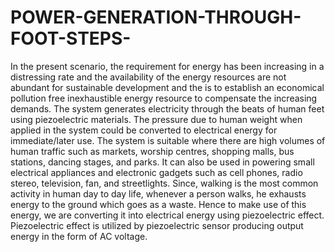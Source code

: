 # POWER-GENERATION-THROUGH-FOOT-STEPS-
In the present scenario, the requirement for energy has been increasing in a distressing rate and the availability of the energy resources are not abundant for sustainable development and the is to establish an economical pollution free inexhaustible energy resource to compensate the increasing demands. The system generates electricity through the beats of human feet using piezoelectric materials. The pressure due to human weight when applied in the system could be converted to electrical energy for immediate/later use. The system is suitable where there are high volumes of human traffic such as markets, worship centres, shopping malls, bus stations, dancing stages, and parks. It can also be used in powering small electrical appliances and electronic gadgets such as cell phones, radio stereo, television, fan, and streetlights. Since, walking is the most common activity in human day to day life, whenever a person walks, he exhausts energy to the ground which goes as a waste. Hence to make use of this energy, we are converting it into electrical energy using piezoelectric effect. Piezoelectric effect is utilized by piezoelectric sensor producing output energy in the form of AC voltage.
